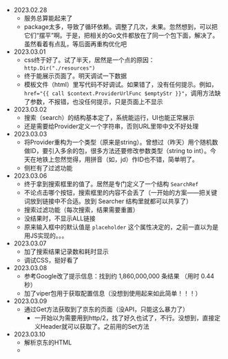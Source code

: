 - 2023.02.28
  - 服务总算能起来了
  - package太多，导致了循环依赖。调整了几次，未果。忽然想到，可以把它们“摆平”啊。于是，把相关的Go文件都放在了同一个包下面，解决了。虽然看着有点乱，等后面再重构优化吧
- 2023.03.01
  - css终于好了。试了半天，居然是一个点的原因：`http.Dir("./resources")`
  - 终于能展示页面了。明天调试一下数据
  - 模板文件（html）里写代码不好调试。如果错了，没有任何提示。例如，`href="{{ call $context.ProviderUrlFunc $emptyStr }}"`，调用方法缺了参数，不报错，也没任何提示，只是页面上不显示
- 2023.03.02
  - 搜索（search）的结构基本定了，系统能运行，UI也能正常展示
  - 还是需要给Provider定义一个字符串，否则URL里带中文不好处理
- 2023.03.03
  - 将Provider重构为一个类型（原来是string）。曾想过（昨天）用个随机数做ID，要引入多余的包，很多方法还要修改参数类型（string to int）。今天在地铁上忽然觉得，用拼音（如，jd）作ID也不错，简单明了。
  - 侧栏有了过滤功能
- 2023.03.06
  - 终于拿到搜索框里的值了。居然是专门定义了一个结构 `SearchRef`
  - 不论点击哪个按钮，搜索框里的内容不会丢了（一开始的方案——把关键词放到链接中不合适。放到 Searcher 结构里就都可以共享了）
  - 搜索过滤功能（每次搜索，结果需要重置）
  - 没结果时，不显示ALL链接
  - 原来输入框中的默认值是 `placeholder` 这个属性决定的，之前一直以为是用JS实现的。。。
- 2023.03.07
  - 加了搜索结果记录数和耗时显示
  - 调试CSS，挺好看了
- 2023.03.08
  - 参考Google改了提示信息：找到约 1,860,000,000 条结果 （用时 0.44 秒） 
  - 加了viper包用于获取配置信息（没想到使用起来如此简单！！！）
- 2023.03.09
  - 通过Get方法获取到了京东的页面（没API，只能这么暴力了）
    - 一开始以为需要用到http/2，找了好久也试了，不行。没想到，直接定义Header就可以获取了。之前用的Set方法
- 2023.03.10
  - 解析京东的HTML
  - 
